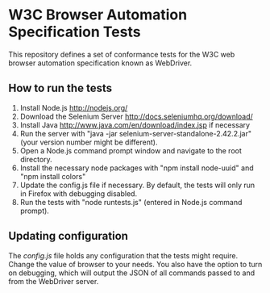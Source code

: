 # W3C Browser Automation Specification Tests

This repository defines a set of conformance tests for the W3C web
browser automation specification known as WebDriver.

## How to run the tests

1. Install Node.js http://nodejs.org/
2. Download the Selenium Server http://docs.seleniumhq.org/download/
3. Install Java http://www.java.com/en/download/index.jsp if necessary
4. Run the server with "java -jar selenium-server-standalone-2.42.2.jar"
   (your version number might be different).
5. Open a Node.js command prompt window and navigate to the root directory.
6. Install the necessary node packages with "npm install node-uuid" and "npm 
   install colors"
7. Update the config.js file if necessary. By default, the tests will only run
   in Firefox with debugging disabled.
8. Run the tests with "node runtests.js" (entered in Node.js command prompt).

## Updating configuration

The _config.js_ file holds any configuration that the tests might
require. Change the value of browser to your needs. You also have the option to
turn on debugging, which will output the JSON of all commands passed to and from
the WebDriver server.